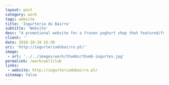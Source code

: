 ```yaml
---
layout: post
category: work
tags: website
title: 'Iogurteria do Bairro'
subtitle: 'Website'
desc: "A promotional website for a frozen yoghurt shop that featured/funded on the Portuguese Shark Tank TV-Show."
client: ''
date: 2016-10-19 15:30
uri: 'http://iogurteriadobairro.pt/'
image:
 - url: '../../images/work/thumbs/thumb-iogurtes.jpg'
permalink: /work/wellclub
links:
 - website: http://iogurteriadobairro.pt/
sitemap: false
---
```

